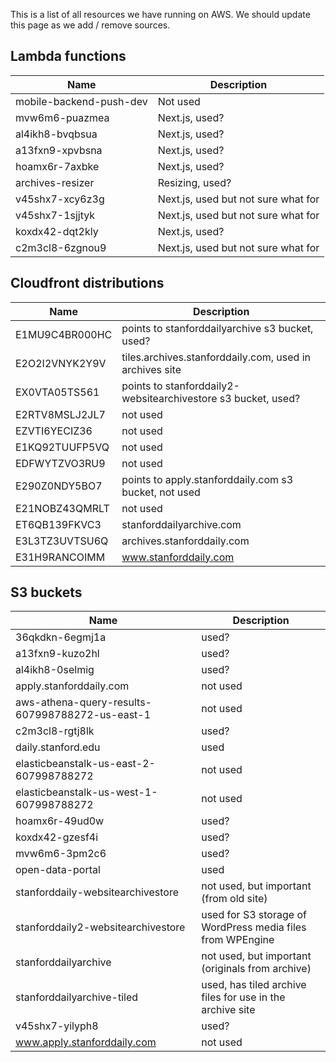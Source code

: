 This is a list of all resources we have running on AWS. We should update this page as we add / remove sources.

## Lambda functions

| Name      | Description |
| ----------- | ----------- |
|  mobile-backend-push-dev | Not used |
|  mvw6m6-puazmea | Next.js, used? |
|  al4ikh8-bvqbsua | Next.js, used? |
|	a13fxn9-xpvbsna | Next.js, used? |
| hoamx6r-7axbke  | Next.js, used? |
| archives-resizer  | Resizing, used? |
| v45shx7-xcy6z3g  | Next.js, used but not sure what for |
| v45shx7-1sjjtyk  | Next.js, used but not sure what for |
| koxdx42-dqt2kly  | Next.js, used? |
| 	c2m3cl8-6zgnou9 | Next.js, used but not sure what for |

## Cloudfront distributions

| Name      | Description |
| ----------- | ----------- |
| E1MU9C4BR000HC | points to stanforddailyarchive s3 bucket, used? |
| E2O2I2VNYK2Y9V | tiles.archives.stanforddaily.com, used in archives site |
| EX0VTA05TS561 | points to stanforddaily2-websitearchivestore s3 bucket, used? |
| E2RTV8MSLJ2JL7 | not used |
| EZVTI6YECIZ36 | not used |
| E1KQ92TUUFP5VQ | not used |
| EDFWYTZVO3RU9 | not used |
| E290Z0NDY5BO7 | points to apply.stanforddaily.com s3 bucket, not used |
| E21NOBZ43QMRLT | not used |
| ET6QB139FKVC3 | stanforddailyarchive.com |
| E3L3TZ3UVTSU6Q | archives.stanforddaily.com |
| E31H9RANCOIMM | www.stanforddaily.com |

## S3 buckets

| Name      | Description |
| ----------- | ----------- |
| 36qkdkn-6egmj1a | used? |
| a13fxn9-kuzo2hl | used? |
| al4ikh8-0selmig | used? |
| apply.stanforddaily.com | not used |
| aws-athena-query-results-607998788272-us-east-1 | not used |
| c2m3cl8-rgtj8lk | used? |
| daily.stanford.edu | used |
| elasticbeanstalk-us-east-2-607998788272 | not used |
| elasticbeanstalk-us-west-1-607998788272 | not used |
| hoamx6r-49ud0w | used? |
| koxdx42-gzesf4i | used? |
| mvw6m6-3pm2c6 | used? |
| open-data-portal | used |
| stanforddaily-websitearchivestore | not used, but important (from old site) |
| stanforddaily2-websitearchivestore | used for S3 storage of WordPress media files from WPEngine |
| stanforddailyarchive | not used, but important (originals from archive) |
| stanforddailyarchive-tiled | used, has tiled archive files for use in the archive site |
| v45shx7-yilyph8 | used? |
| www.apply.stanforddaily.com | not used |